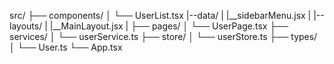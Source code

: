 src/
├── components/
│   └── UserList.tsx
|--data/
|   |__sidebarMenu.jsx
|
|--layouts/
|      |__MainLayout.jsx
|
├── pages/
│   └── UserPage.tsx
├── services/
│   └── userService.ts
├── store/
│   └── userStore.ts
├── types/
│   └── User.ts
└── App.tsx
